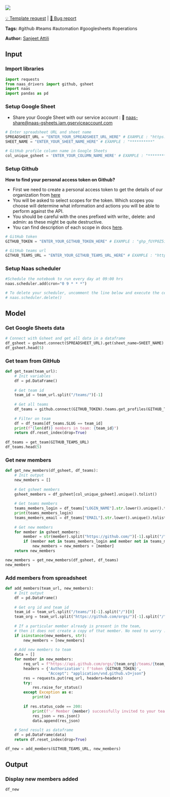 <a href="https://app.naas.ai/user-redirect/naas/downloader?url=https://raw.githubusercontent.com/jupyter-naas/awesome-notebooks/master/Google%20Sheets/Google_Sheets_Add_new_github_member_to_team_from_spreadsheet.ipynb" target="_parent"><img src="https://naasai-public.s3.eu-west-3.amazonaws.com/open_in_naas.svg"/></a><br><br><a href="https://github.com/jupyter-naas/awesome-notebooks/issues/new?assignees=&labels=&template=template-request.md&title=Tool+-+Action+of+the+notebook+">💡 Template request</a> | <a href="https://github.com/jupyter-naas/awesome-notebooks/issues/new?assignees=&labels=&template=bug_report.md&title=Google+Sheets+-+Add+new+github+member+to+team+from+spreadsheet:+Error+short+description">🚨 Bug report</a>

**Tags:** #github #teams #automation #googlesheets #operations

**Author:** [Sanjeet Attili](https://linkedin.com/in/sanjeet-attili-760bab190/)


## Input

### Import libraries


```python
import requests
from naas_drivers import github, gsheet
import naas
import pandas as pd
```

### Setup Google Sheet
- Share your Google Sheet with our service account : 🔗 naas-share@naas-gsheets.iam.gserviceaccount.com


```python
# Enter spreadsheet URL and sheet name
SPREADSHEET_URL = "ENTER_YOUR_SPREADSHEET_URL_HERE" # EXAMPLE : "https://docs.google.com/spreadsheets/d/**********" 
SHEET_NAME = "ENTER_YOUR_SHEET_NAME_HERE" # EXAMPLE : "**********" 

# GitHub profile column name in Google Sheets
col_unique_gsheet = 'ENTER_YOUR_COLUMN_NAME_HERE' # EXAMPLE : "**********" 
```

### Setup Github
**How to find your personal access token on Github?**

- First we need to create a personal access token to get the details of our organization from [here](https://github.com/settings/tokens)
- You will be asked to select scopes for the token. Which scopes you choose will determine what information and actions you will be able to perform against the API.
- You should be careful with the ones prefixed with write:, delete: and admin: as these might be quite destructive.
- You can find description of each scope in docs [here](https://docs.github.com/en/developers/apps/building-oauth-apps/scopes-for-oauth-apps).


```python
# GitHub token
GITHUB_TOKEN = "ENTER_YOUR_GITHUB_TOKEN_HERE" # EXAMPLE : "ghp_fUYP0Z5i29AG4ggX8owctGnHU**********" 

# GitHub teams url
GITHUB_TEAMS_URL = "ENTER_YOUR_GITHUB_TEAMS_URL_HERE" # EXAMPLE : "https://github.com/orgs/jupyter-naas/teams/opensource-contributors"

```

### Setup Naas scheduler


```python
#Schedule the notebook to run every day at 09:00 hrs
naas.scheduler.add(cron="0 9 * * *")

# To delete your scheduler, uncomment the line below and execute the cell 
# naas.scheduler.delete()
```

## Model

### Get Google Sheets data


```python
# Connect with Gsheet and get all data in a dataframe
df_gsheet = gsheet.connect(SPREADSHEET_URL).get(sheet_name=SHEET_NAME)
df_gsheet.head(5)
```

### Get team from GitHub


```python
def get_team(team_url):
    # Init variables
    df = pd.DataFrame()
    
    # Get team id
    team_id = team_url.split("/teams/")[-1]
    
    # Get all teams
    df_teams = github.connect(GITHUB_TOKEN).teams.get_profiles(GITHUB_TEAMS_URL)
    
    # Filter on team
    df = df_teams[df_teams.SLUG == team_id]
    print(f"{len(df)} members in team: {team_id}")
    return df.reset_index(drop=True)
    
df_teams = get_team(GITHUB_TEAMS_URL)
df_teams.head(5)
```

### Get new members


```python
def get_new_members(df_gsheet, df_teams):
    # Init output
    new_members = []
    
    # Get gsheet members
    gsheet_members = df_gsheet[col_unique_gsheet].unique().tolist()
    
    # Get teams members
    teams_members_login = df_teams["LOGIN_NAME"].str.lower().unique().tolist()
    print(teams_members_login)
    teams_members_email = df_teams["EMAIL"].str.lower().unique().tolist()
    
    # Get new members
    for member in gsheet_members:
        member = str(member).split("https://github.com/")[-1].split("/")[0].lower()
        if (member not in teams_members_login and member not in teams_members_email):
            new_members = new_members + [member]
    return new_members

new_members = get_new_members(df_gsheet, df_teams)
new_members
```

### Add members from spreadsheet


```python
def add_members(team_url, new_members):
    # Init output
    df = pd.DataFrame()
    
    # Get org id and team id
    team_id = team_url.split("/teams/")[-1].split("/")[0]
    team_org = team_url.split("https://github.com/orgs/")[-1].split("/")[0]
    
    # If a particular member already is present in the team,
    # then it does not create a copy of that member. No need to worry :)
    if isinstance(new_members, str):
        new_members = [new_members]
    
    # Add new members to team
    data = []
    for member in new_members:
        req_url = f"https://api.github.com/orgs/{team_org}/teams/{team_id}/memberships/{member}"
        headers = {'Authorization': f'token {GITHUB_TOKEN}',
                   "Accept": "application/vnd.github.v3+json"}
        res = requests.put(req_url, headers=headers)
        try:
            res.raise_for_status()
        except Exception as e:
            print(e)
        
        if res.status_code == 200:
            print(f'✅ Member {member} successfully invited to your team {team_id}')
            res_json = res.json()
            data.append(res_json)
            
    # Send result as dataframe
    df = pd.DataFrame(data)
    return df.reset_index(drop=True)

df_new = add_members(GITHUB_TEAMS_URL, new_members)
```

## Output

### Display new members added


```python
df_new
```
